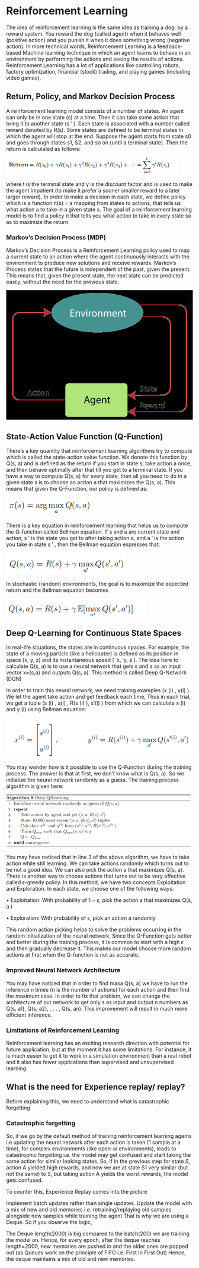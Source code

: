 # Reinforcement Learning
The idea of reinforcement learning is the same idea as training a dog: by a reward system. You reward the dog (called agent) when it behaves well (positive action) and you punish
it when it does something wrong (negative action). In more technical words, Reinforcement
Learning is a feedback-based Machine learning technique in which an agent learns to behave
in an environment by performing the actions and seeing the results of actions. Reinforcement
Learning has a lot of applications like controlling robots, factory optimization, financial (stock)
trading, and playing games (including video games).

## Return, Policy, and Markov Decision Process
A reinforcement learning model consists of a number of states. An agent can only be in one
state (s) at a time. Then it can take some action that bring it to another state (s
′
). Each
state is associated with a number called reward denoted by R(s). Some states are defined to
be terminal states in which the agent will stop at the end. Suppose the agent starts from
state s0 and goes through states s1, S2, and so on (until a terminal state). Then the return is
calculated as follows:

![alt text](image.png)

where t is the terminal state and γ is the discount factor and is used to make the agent
impatient (to make it prefer a sooner smaller reward to a later larger reward).
In order to make a decision in each state, we define policy which is a function π(s) = a
mapping from states to actions, that tells us what action a to take in a given state s. The goal
of a reinforcement learning model is to find a policy π that tells you what action to take in
every state so as to maximize the return.

### Markov’s Decision Process (MDP)
Markov’s Decision Process is a Reinforcement Learning policy used to map a current state to an
action where the agent continuously interacts with the environment to produce new solutions
and receive rewards. Markov’s Process states that the future is independent of the past, given
the present. This means that, given the present state, the next state can be predicted easily,
without the need for the previous state.

![alt text](image-1.png)

## State-Action Value Function (Q-Function)
There’s a key quantity that reinforcement learning algorithms try to compute which is called
the state-action value function. We denote this function by Q(s, a) and is defined as the return
if you start in state s, take action a once, and then behave optimally after that till
you get to a terminal state. If you have a way to compute Q(s, a) for every state, then all you
need to do in a given state s is to choose an action a that maximizes the Q(s, a). This means
that given the Q-Function, our policy is defined as:

![alt text](image-2.png)

There is a key equation in reinforcement learning that helps us to compute the Q-function
called Bellman equation. If s and a are current state and action, s
′
is the state you get
to after taking action a, and a
′
is the action you take in state s
′
, then the Bellman equation
expresses that:

![alt text](image-3.png)

In stochastic (random) environments, the goal is to maximize the expected return and the
Bellman equation becomes

![alt text](image-4.png)

## Deep Q-Learning for Continuous State Spaces

In real-life situations, the states are in continuous spaces. For example, the state of a moving
particle (like a helicopter) is defined as its position in space (x, y, z) and its instantaneous speed
( ˙x, ˙y, z˙). The idea here to calculate Q(s, a) is to use a neural network that gets s and a as an
input vector x=(s,a) and outputs Q(s, a). This method is called Deep Q-Network (DQN)

In order to train this neural network, we need training examples (x
(i)
, y(i)
). We let the agent
take action and get feedback each time, Thus in each trial, we get a tuple (s
(i)
, a(i)
, R(s
(i)
), s′(i)
)
from which we can calculate x
(i) and y
(i) using Bellman equation:

![alt text](image-5.png)

You may wonder how is it possible to use the Q-Function during the training process. The
answer is that at first, we don’t know what is Q(s, a). So we initialize the neural network
randomly as a guess. The training process algorithm is given here:

![alt text](image-6.png)


You may have noticed that in line 3 of the above algorithm, we have to take action while
still learning. We can take actions randomly which turns out to be not a good idea. We can
also pick the action a that maximizes Q(s, a). There is another way to choose actions that
turns out to be very effective called ϵ-greedy policy. In this method, we have two concepts
Exploitation and Exploration. In each state, we choose one of the following ways:

• Exploitation: With probability of 1 − ϵ, pick the action a that maximizes Q(s, a
)

• Exploration: With probability of ϵ, pick an action a randomly

This random action picking helps to solve the problems occurring in the random initialization
of the neural network. Since the Q-Function gets better and better during the training process,
it is common to start with a high ϵ and then gradually decrease it. This makes our model
choose more random actions at first when the Q-function is not as accurate.

### Improved Neural Network Architecture

You may have noticed that in order to find maxa Q(s, a) we have to run the inference n times (n
is the number of actions) for each action and then find the maximum case. In order to fix that
problem, we can change the architecture of our network to get only s as input and output n
numbers as Q(s, a1), Q(s, a2), . . . , Q(s, an). This improvement will result in much more efficient
inference.

### Limitations of Reinforcement Learning
Reinforcement learning has an exciting research direction with potential for future application,
but at the moment it has some limitations. For instance, it is much easier to get it to work in
a simulation environment than a real robot and it also has fewer applications than supervised
and unsupervised learning




## What is the need for Experience replay/ replay?
Before explaining this, we need to understand what is catastrophic forgetting

### Catastrophic forgetting

So, if we go by the default method of training reinforcement learning agents i.e updating the neural network after each action is taken (1 sample at a time), for complex environments (like open-ai environments), leads to catastrophic forgetting i.e. the model may get confused and start taking the same action for similar looking states. So, if in the previous step for state S, action A yielded high rewards, and now we are at state S1 very similar (but not the same) to S, but taking action A yields the worst rewards, the model gets confused.

To counter this, Experience Replay comes into the picture

Implement batch updates rather than single updates.
Update the model with a mix of new and old memories i.e. retraining/replaying old samples alongside new samples while training the agent
That is why we are using a Deque. So if you observe the logic,

The Deque length(2000) is big compared to the batch(200) we are training the model on.
Hence, for every epoch, after the deque reaches length=2000, new memories are pushed in and the older ones are popped out (as Queues work on the principle of FIFO i.e. First In First Out)
Hence, the deque maintains a mix of old and new memories.